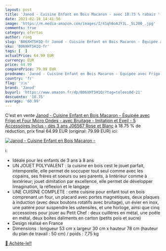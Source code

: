```yaml
---
layout: post
title: 'Janod - Cuisine Enfant en Bois Macaron - avec 18.75 % rabais '
date: 2021-02-18 14:41:56
image: 'https://m.media-amazon.com/images/I/41qh6oAJY3L._SL200_.jpg'
comments: true
category: ofertas
author: ring
slug: 'B06XHT5H1Q-fr Janod - Cuisine Enfant en Bois Macaron - Équipée avec...'
sku: 'B06XHT5H1Q-fr'
tags: [  ]
actualPrice: 64.99 EUR
currency: EUR
price: 64.99
comparePrice: 79.99 EUR
prodname: 'Janod - Cuisine Enfant en Bois Macaron - Équipée avec Frigo et Four Micro Ondes - avec Bruitage - Imitation et Eveil - 5 Accessoires Inclus - dès 3 ans  J06567  Rose et Blanc'
country: 'fr'
flag: '🇫🇷'
brand: 'Janod'
buyurl: 'https://www.amazon.fr/dp/B06XHT5H1Q/?tag=tolees0d-21'
descuento: '18.75'
average: '60.99'
---
```


C'est en vente [Janod - Cuisine Enfant en Bois Macaron - Équipée avec Frigo et Four Micro Ondes - avec Bruitage - Imitation et Eveil - 5 Accessoires Inclus - dès 3 ans  J06567  Rose et Blanc](https://www.amazon.fr/dp/B06XHT5H1Q/?tag=tolees0d-21)  à  18.75 % de réduction, prix final  64.99 EUR (original: 79.99 EUR) ici:

[![Janod - Cuisine Enfant en Bois Macaron -](https://m.media-amazon.com/images/I/41qh6oAJY3L._SL200_.jpg)](https://www.amazon.fr/dp/B06XHT5H1Q/?tag=tolees0d-21)

ℹ️:

- Idéale pour les enfants de 3 ans à 8 ans
- UN JOUET POLYVALENT : la cuisine en bois cest le jouet parfait, intemporelle, elle permet de soccuper tout seul comme avec les copains, ses frères et soeurs ou ses parents, à lintérieur comme à lextérieur; jouet dimitation par excellence, elle permet de développer limagination, la réflexion et le langage
- UNE CUISINE COMPLETE : cette cuisine pour enfant tout en bois comprenant un four, un placard avec portes magnétiques, deux plaques à induction (avec deux boutons rotatifs avec bruitage), un évier en inox, une patère pour suspendre les ustensiles, et une horloge, ainsi que cinq accessoires pour jouer au Petit Chef : deux cuillères en métal, une poêle en métal, deux boites daliments en carton (petits pois et sucre)
- Design réalisé en France
- Dimensions : longueur 53 cm x largeur 30 cm x hauteur 78 cm (hauteur du plan de travail : 50 cm) / poids : 7,75 kg

[🛒 Achète-le!!](https://www.amazon.fr/dp/B06XHT5H1Q/?tag=tolees0d-21)
